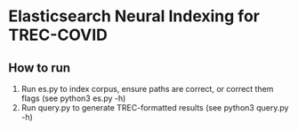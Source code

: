 # Elasticsearch Neural Indexing for TREC-COVID

## How to run
1. Run es.py to index corpus, ensure paths are correct, or correct them flags (see python3 es.py -h)
2. Run query.py to generate TREC-formatted results (see python3 query.py -h)
